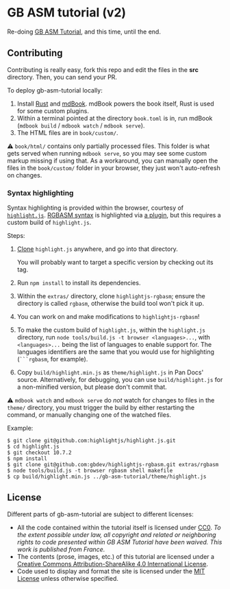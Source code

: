 # GB ASM tutorial (v2)

Re-doing [GB ASM Tutorial](https://github.com/ISSOtm/gb-asm-tutorial-old), and this time, until the end.

## Contributing 

Contributing is really easy, fork this repo and edit the files in the **src** directory. Then, you can send your PR.

To deploy gb-asm-tutorial locally:

1. Install [Rust](https://www.rust-lang.org/tools/install) and [mdBook](https://github.com/rust-lang/mdBook#readme).
  mdBook powers the book itself, Rust is used for some custom plugins.
2. Within a terminal pointed at the directory `book.toml` is in, run mdBook (`mdbook build` / `mdbook watch` / `mdbook serve`).
3. The HTML files are in `book/custom/`.

  ⚠️ `book/html/` contains only partially processed files.
  This folder is what gets served when running `mdbook serve`, so you may see some custom markup missing if using that.
  As a workaround, you can manually open the files in the `book/custom/` folder in your browser, they just won't auto-refresh on changes.

### Syntax highlighting

Syntax highlighting is provided within the browser, courtesy of [`highlight.js`](https://github.com/highlightjs/highlight.js).
[RGBASM syntax](https://rgbds.gbdev.io/docs/rgbasm.5) is highlighted via [a plugin](https://github.com/gbdev/highlightjs-rgbasm), but this requires a custom build of `highlight.js`.

Steps:

1. [Clone](https://docs.github.com/en/github/getting-started-with-github/getting-started-with-git/about-remote-repositories) `highlight.js` anywhere, and go into that directory.

   You will probably want to target a specific version by checking out its tag.
2. Run `npm install` to install its dependencies.
3. Within the `extras/` directory, clone `highlightjs-rgbasm`; ensure the directory is called `rgbasm`, otherwise the build tool won't pick it up.
4. You can work on and make modifications to `highlightjs-rgbasm`!
5. To make the custom build of `highlight.js`, within the `highlight.js` directory, run `node tools/build.js -t browser <languages>...`, with `<languages>...` being the list of languages to enable support for.
  The languages identifiers are the same that you would use for highlighting (` ```rgbasm `, for example).
6. Copy `build/highlight.min.js` as `theme/highlight.js` in Pan Docs' source.
  Alternatively, for debugging, you can use `build/highlight.js` for a non-minified version, but please don't commit that.

  ⚠️ `mdbook watch` and `mdbook serve` do *not* watch for changes to files in the `theme/` directory, you must trigger the build by either restarting the command, or manually changing one of the watched files.

Example:

```console
$ git clone git@github.com:highlightjs/highlight.js.git
$ cd highlight.js
$ git checkout 10.7.2
$ npm install
$ git clone git@github.com:gbdev/highlightjs-rgbasm.git extras/rgbasm
$ node tools/build.js -t browser rgbasm shell makefile
$ cp build/highlight.min.js ../gb-asm-tutorial/theme/highlight.js
```

## License

Different parts of gb-asm-tutorial are subject to different licenses:

- All the code contained within the tutorial itself is licensed under <a rel="license" href="http://creativecommons.org/publicdomain/zero/1.0/">CC0</a>. *To the extent possible under law, all copyright and related or neighboring rights to code presented within GB ASM Tutorial have been waived. This work is published from France.*
- The contents (prose, images, etc.) of this tutorial are licensed under a <a rel="license" href="http://creativecommons.org/licenses/by-sa/4.0/">Creative Commons Attribution-ShareAlike 4.0 International License</a>.
- Code used to display and format the site is licensed under the [MIT License](https://github.com/ISSOtm/gb-asm-tutorial/blob/master/LICENSE) unless otherwise specified.
